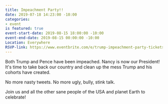 ```yaml
---
title: Impeachment Party!!
date: 2019-07-18 14:23:00 -10:00
categories:
- event
is featured: true
event-start-date: 2019-08-15 18:00:00 -10:00
event-end-date: 2019-08-15 00:00:00 -10:00
Location: Everywhere
RSVP-link: https://www.eventbrite.com/e/trump-impeachment-party-tickets-67367067713
---
```


Both Trump and Pence have been impeached. Nancy is now our President! It's time to take back our country and clean up the mess Trump and his cohorts have created. 

No more nasty tweets. No more ugly, bully, stink talk.  

Join us and all the other sane people of the USA and planet Earth to celebrate!